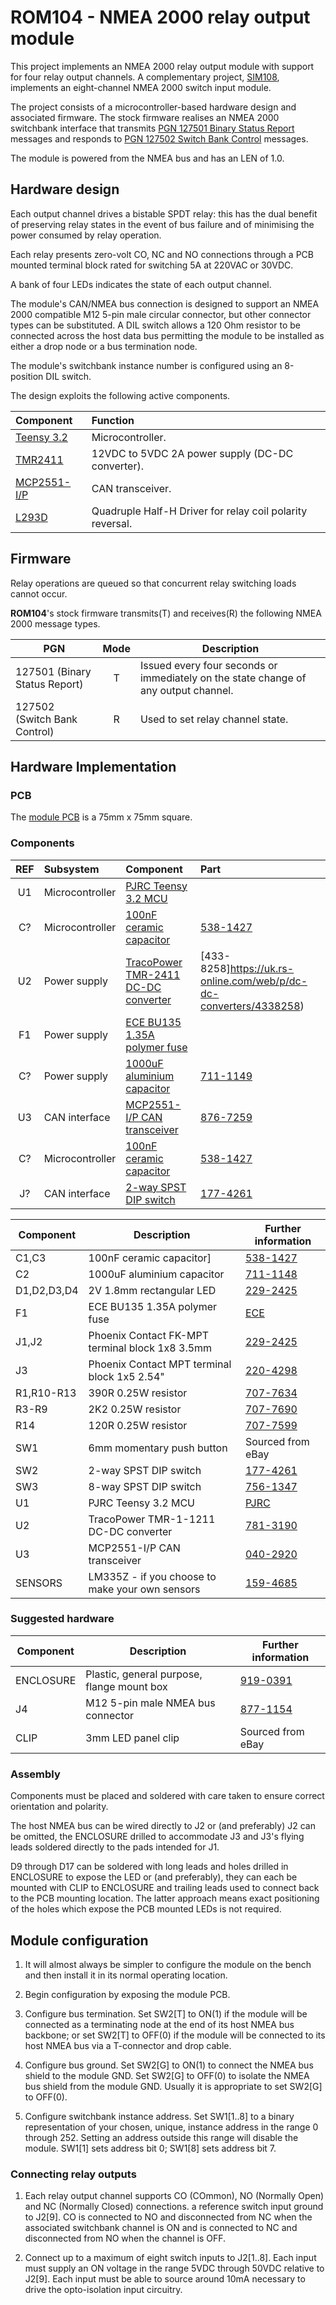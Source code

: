 # ROM104 - NMEA 2000 relay output module

This project implements an NMEA 2000 relay output module with
support for four relay output channels.
A complementary project,
[SIM108](https://github.com/preeve9534/SIM108/),
implements an eight-channel NMEA 2000 switch input module.

The project consists of a microcontroller-based hardware design
and associated firmware.
The stock firmware realises an NMEA 2000 switchbank interface
that transmits
[PGN 127501 Binary Status Report]() messages
and responds to
[PGN 127502 Switch Bank Control]() messages.

The module is powered from the NMEA bus and has an LEN of 1.0.

## Hardware design

Each output channel drives a bistable SPDT relay: this has the
dual benefit of preserving relay states in the event of bus
failure and of minimising the power consumed by relay operation.

Each relay presents zero-volt CO, NC and NO connections through
a PCB mounted terminal block rated for switching 5A at 220VAC or
30VDC.

A bank of four LEDs indicates the state of each output channel.

The module's CAN/NMEA bus connection is designed to support an
NMEA 2000 compatible M12 5-pin male circular connector, but
other connector types can be substituted.
A DIL switch allows a 120 Ohm resistor to be connected across
the host data bus permitting the module to be installed as
either a drop node or a bus termination node.

The module's switchbank instance number is configured using an
8-position DIL switch.

The design exploits the following active components.

| Component | Function |
| :--- | :--- |
| [Teensy 3.2](https://www.pjrc.com/store/teensy32.html) | Microcontroller. |
| [TMR2411](https://docs.rs-online.com/566e/0900766b8172f5c5.pdf) | 12VDC to 5VDC 2A power supply (DC-DC converter). |
| [MCP2551-I/P](https://docs.rs-online.com/209a/0900766b814f3bfd.pdf) | CAN transceiver. |
| [L293D](https://docs.rs-online.com/90a7/0900766b8135fae0.pdf) |  Quadruple Half-H Driver for relay coil polarity reversal.|

## Firmware

Relay operations are queued so that concurrent relay switching
loads cannot occur.

__ROM104__'s stock firmware transmits(T) and receives(R) the
following NMEA 2000 message types.

| PGN | Mode   | Description |
| --- | :----: | ----------- |
| 127501 (Binary Status Report)  | T | Issued every four seconds or immediately on the state change of any output channel. |
| 127502 (Switch Bank Control) | R | Used to set relay channel state.  

## Hardware Implementation

### PCB

The [module PCB](./ROM104.brd.pdf) is a 75mm x 75mm square. 

### Components

| REF   | Subsystem       | Component               | Part |
| :---: | :---            | :---                    | :--- |
| U1    | Microcontroller | [PJRC Teensy 3.2 MCU](https://www.pjrc.com/store/teensy32.html) |
| C?    | Microcontroller | [100nF ceramic capacitor](https://docs.rs-online.com/554d/0900766b817069f5.pdf)| [538-1427](https://uk.rs-online.com/web/p/mlccs-multilayer-ceramic-capacitors/5381427) |
| U2    | Power supply    | [TracoPower TMR-2411 DC-DC converter](https://docs.rs-online.com/1b79/0900766b8172f5cb.pdf) | [433-8258]https://uk.rs-online.com/web/p/dc-dc-converters/4338258) |
| F1    | Power supply    | [ECE BU135 1.35A polymer fuse](https://www.ece.com.tw/images/cgcustom/file020170930043926.pdf) | |
| C?    | Power supply    | [1000uF aluminium capacitor](https://docs.rs-online.com/0d4a/0900766b815816c4.pdf) | [711-1149](https://uk.rs-online.com/web/p/aluminium-capacitors/7111148) |
| U3    | CAN interface   | [MCP2551-I/P CAN transceiver](https://docs.rs-online.com/f763/0900766b8140ba57.pdf) | [876-7259](https://uk.rs-online.com/web/p/can-interface-ics/8767259) | 
| C?    | Microcontroller | [100nF ceramic capacitor](https://docs.rs-online.com/554d/0900766b817069f5.pdf)| [538-1427](https://uk.rs-online.com/web/p/mlccs-multilayer-ceramic-capacitors/5381427) |
| J?    | CAN interface   | [2-way SPST DIP switch](https://docs.rs-online.com/a014/0900766b81670159.pdf) | [177-4261](https://uk.rs-online.com/web/p/dip-sip-switches/1774261) |
 


| Component   | Description                                     | Further information
|------------ |------------------------------------------------ |--------------------- |
| C1,C3       | 100nF ceramic capacitor]                        | [538-1427](https://uk.rs-online.com/web/p/mlccs-multilayer-ceramic-capacitors/5381427)
| C2          | 1000uF aluminium capacitor                      | [711-1148](https://uk.rs-online.com/web/p/aluminium-capacitors/7111148)
| D1,D2,D3,D4 | 2V 1.8mm rectangular LED                        | [229-2425](https://uk.rs-online.com/web/p/leds/2292425)
| F1          | ECE BU135 1.35A polymer fuse                    | [ECE](https://www.ece.com.tw/images/cgcustom/file020170930043926.pdf)
| J1,J2       | Phoenix Contact FK-MPT terminal block 1x8 3.5mm | [229-2425](https://uk.rs-online.com/web/p/pcb-terminal-blocks/8020169)
| J3          | Phoenix Contact MPT terminal block 1x5 2.54"    | [220-4298](https://uk.rs-online.com/web/p/pcb-terminal-blocks/2204298)
| R1,R10-R13  | 390R 0.25W resistor                             | [707-7634](https://uk.rs-online.com/web/p/through-hole-resistors/7077634)
| R3-R9       | 2K2 0.25W resistor                              | [707-7690](https://uk.rs-online.com/web/p/through-hole-resistors/7077690)
| R14         | 120R 0.25W resistor                             | [707-7599](https://uk.rs-online.com/web/p/through-hole-resistors/7077599)
| SW1         | 6mm momentary push button                       | Sourced from eBay
| SW2         | 2-way SPST DIP switch                           | [177-4261](https://uk.rs-online.com/web/p/dip-sip-switches/1774261)
| SW3         | 8-way SPST DIP switch                           | [756-1347](https://uk.rs-online.com/web/p/dip-sip-switches/7561347)
| U1          | PJRC Teensy 3.2 MCU                             | [PJRC](https://www.pjrc.com/store/teensy32.html)
| U2          | TracoPower TMR-1-1211 DC-DC converter           | [781-3190](https://uk.rs-online.com/web/p/dc-dc-converters/7813190)
| U3          | MCP2551-I/P CAN transceiver                     | [040-2920](https://uk.rs-online.com/web/p/can-interface-ics/0402920)
| SENSORS     | LM335Z - if you choose to make your own sensors | [159-4685](https://uk.rs-online.com/web/p/temperature-humidity-sensor-ics/1594685)

### Suggested hardware

| Component   | Description                                     | Further information
|------------ |------------------------------------------------ |--------------------- |
| ENCLOSURE   | Plastic, general purpose, flange mount box      | [919-0391](https://uk.rs-online.com/web/p/general-purpose-enclosures/9190391)
| J4          | M12 5-pin male NMEA bus connector               | [877-1154](https://uk.rs-online.com/web/p/industrial-circular-connectors/8771154)
| CLIP        | 3mm LED panel clip                              | Sourced from eBay

### Assembly

Components must be placed and soldered with care taken to ensure
correct orientation and polarity.

The host NMEA bus can be wired directly to J2 or (and preferably)
J2 can be omitted, the ENCLOSURE drilled to accommodate J3 and
J3's flying leads soldered directly to the pads intended for J1.

D9 through D17 can be soldered with long leads and holes drilled in
ENCLOSURE to expose the LED or (and preferably), they can each be
mounted with CLIP to ENCLOSURE and trailing leads used to connect
back to the PCB mounting location.
The latter approach means exact positioning of the holes which
expose the PCB mounted LEDs is not required.

## Module configuration

1. It will almost always be simpler to configure the module on the bench
   and then install it in its normal operating location.

2. Begin configuration by exposing the module PCB.

3. Configure bus termination.
   Set SW2[T] to ON(1) if the module will be connected as a terminating node
   at the end of its host NMEA bus backbone; or
   set SW2[T] to OFF(0) if the module will be connected to its host NMEA bus
   via a T-connector and drop cable.

4. Configure bus ground.
   Set SW2[G] to ON(1) to connect the NMEA bus shield to the module GND.
   Set SW2[G] to OFF(0) to isolate the NMEA bus shield from the module GND.
   Usually it is appropriate to set SW2[G] to OFF(0).

5. Configure switchbank instance address.
   Set SW1[1..8] to a binary representation of your chosen, unique, instance
   address in the range 0 through 252.
   Setting an address outside this range will disable the module.
   SW1[1] sets address bit 0; SW1[8] sets address bit 7.
   
### Connecting relay outputs

1. Each relay output channel supports CO (COmmon), NO (Normally Open) and NC
   (Normally Closed) connections. a reference switch input ground to J2[9].
   CO is connected to NO and disconnected from NC when the associated switchbank
   channel is ON and is connected to NC and disconnected from NO when the
   channel is OFF.

2. Connect up to a maximum of eight switch inputs to J2[1..8].
   Each input must supply an ON voltage in the range 5VDC through 50VDC
   relative to J2[9].
   Each input must be able to source around 10mA necessary to drive the
   opto-isolation input circuitry.
